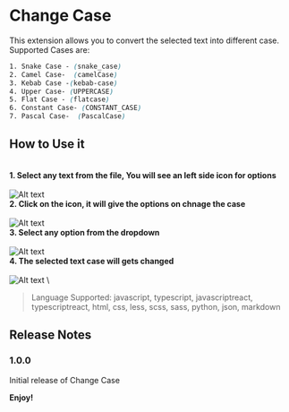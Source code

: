 # Change Case

This extension allows you to convert the selected text into different case. Supported Cases are:

```css
1. Snake Case - (snake_case)
2. Camel Case-  (camelCase)
3. Kebab Case -(kebab-case)
4. Upper Case- (UPPERCASE)
5. Flat Case - (flatcase)
6. Constant Case- (CONSTANT_CASE)
7. Pascal Case-  (PascalCase)
```

## **How to Use it**

\
**1. Select any text from the file, You will see an left side icon for options**\
\
![Alt text](https://i.ibb.co/xJDBGjc/image1.png) \
**2. Click on the icon, it will give the options on chnage the case**\
\
![Alt text](https://i.ibb.co/mtz8khh/image2.png)\
**3. Select any option from the dropdown**\
\
![Alt text](https://i.ibb.co/jLzs9vp/image3.png)\
**4. The selected text case will gets changed**\
\
![Alt text](https://i.ibb.co/q7N1J8M/image4.png)
\

> Language Supported: javascript, typescript, javascriptreact, typescriptreact, html, css, less, scss, sass, python, json, markdown

## Release Notes

### 1.0.0

Initial release of Change Case

**Enjoy!**

```

```

```

```
